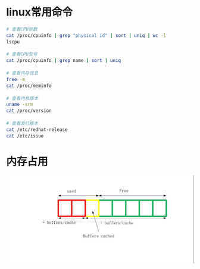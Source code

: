 # linux常用命令

```bash
# 查看CPU核数
cat /proc/cpuinfo | grep "physical id" | sort | uniq | wc -l
lscpu

# 查看CPU型号
cat /proc/cpuinfo | grep name | sort | uniq

# 查看内存信息
free -m
cat /proc/meminfo

# 查看内核版本
uname -srm
cat /proc/version

# 查看发行版本
cat /etc/redhat-release
cat /etc/issue

```
# 内存占用

<img src='./images/memory.jpeg' ></img>

